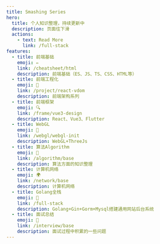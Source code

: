 ```yaml
---
title: Smashing Series
hero:
  title: 个人知识整理，持续更新中
  description: 页面往下滑
  actions:
    - text: Read More
      link: /full-stack
features:
  - title: 前端基础
    emoji: ✏️
    link: /cheatsheet/html
    description: 前端基础（ES、JS、TS、CSS、HTML等）
  - title: 前端工程化
    emoji: 🍼
    link: /project/react-vdom
    description: 前端架构系列
  - title: 前端框架
    emoji: 🔍
    link: /frame/vue3-design
    description: React、Vue3、Flutter
  - title: WebGL
    emoji: 🧄
    link: /webgl/webgl-init
    description: WebGL+ThreeJs
  - title: 算法Algorithm
    emoji: 🍆
    link: /algorithm/base
    description: 算法方面的知识整理
  - title: 计算机网络
    emoji: 🌍
    link: /network/base
    description: 计算机网络
  - title: Golang全栈
    emoji: 🫘
    link: /full-stack
    description: Golang+Gin+Gorm+Mysql搭建通用网站后台系统
  - title: 面试总结
    emoji: 🍎
    link: /interview/base
    description: 面试过程中积累的一些问题
---
```

